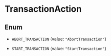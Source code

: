 

# TransactionAction

## Enum


* `ABORT_TRANSACTION` (value: `"AbortTransaction"`)

* `START_TRANSACTION` (value: `"StartTransaction"`)



